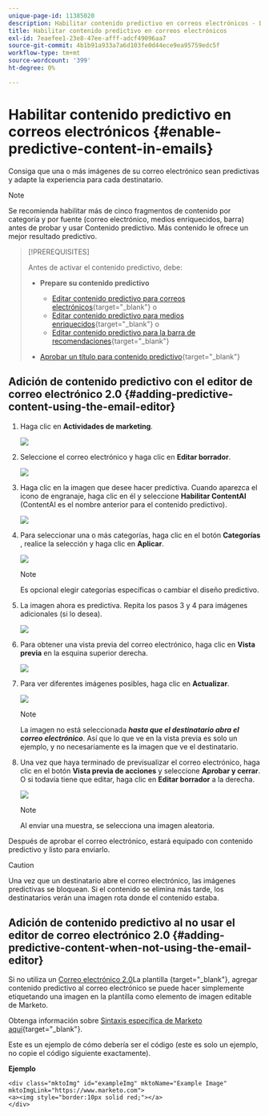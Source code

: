 ```yaml
---
unique-page-id: 11385020
description: Habilitar contenido predictivo en correos electrónicos - Documentos de Marketo - Documentación del producto
title: Habilitar contenido predictivo en correos electrónicos
exl-id: 7eaefee1-23e8-47ee-afff-adcf49096aa7
source-git-commit: 4b1b91a933a7a6d103fe0d44ece9ea95759edc5f
workflow-type: tm+mt
source-wordcount: '399'
ht-degree: 0%

---
```


# Habilitar contenido predictivo en correos electrónicos {#enable-predictive-content-in-emails}

Consiga que una o más imágenes de su correo electrónico sean predictivas y adapte la experiencia para cada destinatario.

>[!NOTE]
>
>Se recomienda habilitar más de cinco fragmentos de contenido por categoría y por fuente (correo electrónico, medios enriquecidos, barra) antes de probar y usar Contenido predictivo. Más contenido le ofrece un mejor resultado predictivo.

>[!PREREQUISITES]
>
>Antes de activar el contenido predictivo, debe:
>
>* **Prepare su contenido predictivo**
   >
   >   * [Editar contenido predictivo para correos electrónicos](/help/marketo/product-docs/predictive-content/working-with-predictive-content/edit-predictive-content-for-emails.md){target=&quot;_blank&quot;} o
   >   * [Editar contenido predictivo para medios enriquecidos](/help/marketo/product-docs/predictive-content/working-with-predictive-content/edit-predictive-content-for-rich-media.md){target=&quot;_blank&quot;} o
   >   * [Editar contenido predictivo para la barra de recomendaciones](/help/marketo/product-docs/predictive-content/working-with-predictive-content/edit-predictive-content-for-the-recommendation-bar.md){target=&quot;_blank&quot;}
>
>* [Aprobar un título para contenido predictivo](/help/marketo/product-docs/predictive-content/working-with-all-content/approve-a-title-for-predictive-content.md){target=&quot;_blank&quot;}


## Adición de contenido predictivo con el editor de correo electrónico 2.0 {#adding-predictive-content-using-the-email-editor}

1. Haga clic en **Actividades de marketing**.

   ![](assets/one.png)

1. Seleccione el correo electrónico y haga clic en **Editar borrador**.

   ![](assets/two.png)

1. Haga clic en la imagen que desee hacer predictiva. Cuando aparezca el icono de engranaje, haga clic en él y seleccione **Habilitar ContentAI** (ContentAI es el nombre anterior para el contenido predictivo).

   ![](assets/three.png)

1. Para seleccionar una o más categorías, haga clic en el botón **Categorías** , realice la selección y haga clic en **Aplicar**.

   ![](assets/four.png)

   >[!NOTE]
   >
   >Es opcional elegir categorías específicas o cambiar el diseño predictivo.

1. La imagen ahora es predictiva. Repita los pasos 3 y 4 para imágenes adicionales (si lo desea).

   ![](assets/five.png)

1. Para obtener una vista previa del correo electrónico, haga clic en **Vista previa** en la esquina superior derecha.

   ![](assets/six.png)

1. Para ver diferentes imágenes posibles, haga clic en **Actualizar**.

   ![](assets/seven.png)

   >[!NOTE]
   >
   >La imagen no está seleccionada **_hasta que el destinatario abra el correo electrónico_**. Así que lo que ve en la vista previa es solo un ejemplo, y no necesariamente es la imagen que ve el destinatario.

1. Una vez que haya terminado de previsualizar el correo electrónico, haga clic en el botón **Vista previa de acciones** y seleccione **Aprobar y cerrar**. O si todavía tiene que editar, haga clic en **Editar borrador** a la derecha.

   ![](assets/eight.png)

   >[!NOTE]
   >
   >Al enviar una muestra, se selecciona una imagen aleatoria.

Después de aprobar el correo electrónico, estará equipado con contenido predictivo y listo para enviarlo.

>[!CAUTION]
>
>Una vez que un destinatario abre el correo electrónico, las imágenes predictivas se bloquean. Si el contenido se elimina más tarde, los destinatarios verán una imagen rota donde el contenido estaba.

## Adición de contenido predictivo al no usar el editor de correo electrónico 2.0 {#adding-predictive-content-when-not-using-the-email-editor}

Si no utiliza un [Correo electrónico 2.0](/help/marketo/product-docs/email-marketing/general/email-editor-2/email-editor-v2-0-overview.md)La plantilla {target=&quot;_blank&quot;}, agregar contenido predictivo al correo electrónico se puede hacer simplemente etiquetando una imagen en la plantilla como elemento de imagen editable de Marketo.

Obtenga información sobre [Sintaxis específica de Marketo aquí](/help/marketo/product-docs/email-marketing/general/email-editor-2/email-template-syntax.md#elements){target=&quot;_blank&quot;}.

Este es un ejemplo de cómo debería ser el código (este es solo un ejemplo, no copie el código siguiente exactamente).

**Ejemplo**

```example
<div class="mktoImg" id="exampleImg" mktoName="Example Image" mktoImgLink="https://www.marketo.com">  
<a><img style="border:10px solid red;"></a>  
</div>
```

